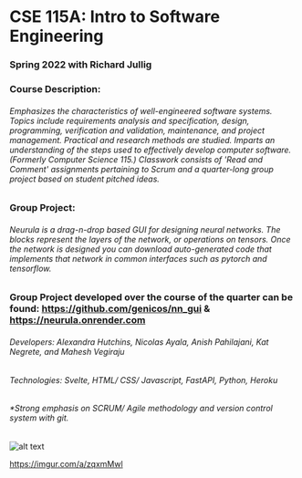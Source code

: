 # CSE 115A: Intro to Software Engineering

### Spring 2022 with Richard Jullig

### Course Description:
###### Emphasizes the characteristics of well-engineered software systems. Topics include requirements analysis and specification, design, programming, verification and validation, maintenance, and project management. Practical and research methods are studied. Imparts an understanding of the steps used to effectively develop computer software. (Formerly Computer Science 115.) Classwork consists of 'Read and Comment' assignments pertaining to Scrum and a quarter-long group project based on student pitched ideas.

### Group Project: 
###### Neurula is a drag-n-drop based GUI for designing neural networks. The blocks represent the layers of the network, or operations on tensors. Once the network is designed you can download auto-generated code that implements that network in common interfaces such as pytorch and tensorflow.

### Group Project developed over the course of the quarter can be found: https://github.com/genicos/nn_gui & https://neurula.onrender.com
###### Developers: Alexandra Hutchins, Nicolas Ayala, Anish Pahilajani, Kat Negrete, and Mahesh Vegiraju
###### Technologies: Svelte, HTML/ CSS/ Javascript, FastAPI, Python, Heroku

###### *Strong emphasis on SCRUM/ Agile methodology and version control system with git.

![alt text](https://imgur.com/a/zqxmMwl)

https://imgur.com/a/zqxmMwl
